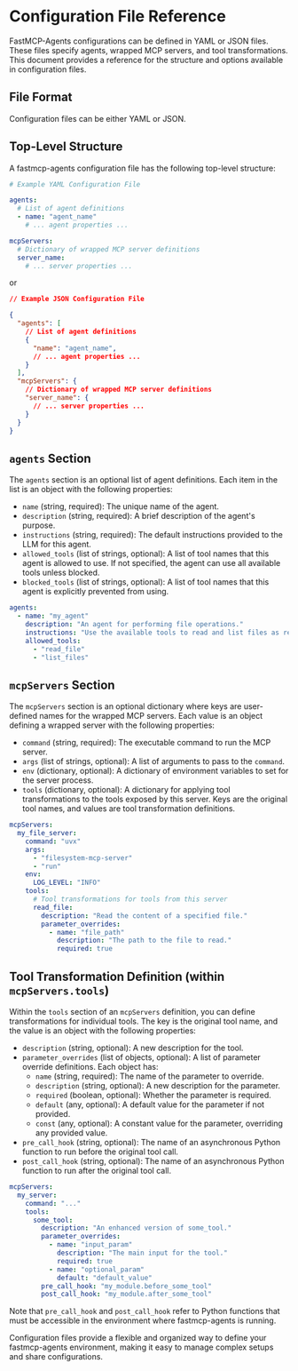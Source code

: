 # Configuration File Reference

FastMCP-Agents configurations can be defined in YAML or JSON files. These files specify agents, wrapped MCP servers, and tool transformations. This document provides a reference for the structure and options available in configuration files.

## File Format

Configuration files can be either YAML or JSON.

## Top-Level Structure

A fastmcp-agents configuration file has the following top-level structure:

```yaml
# Example YAML Configuration File

agents:
  # List of agent definitions
  - name: "agent_name"
    # ... agent properties ...

mcpServers:
  # Dictionary of wrapped MCP server definitions
  server_name:
    # ... server properties ...
```

or

```json
// Example JSON Configuration File

{
  "agents": [
    // List of agent definitions
    {
      "name": "agent_name",
      // ... agent properties ...
    }
  ],
  "mcpServers": {
    // Dictionary of wrapped MCP server definitions
    "server_name": {
      // ... server properties ...
    }
  }
}
```

## `agents` Section

The `agents` section is an optional list of agent definitions. Each item in the list is an object with the following properties:

*   `name` (string, required): The unique name of the agent.
*   `description` (string, required): A brief description of the agent's purpose.
*   `instructions` (string, required): The default instructions provided to the LLM for this agent.
*   `allowed_tools` (list of strings, optional): A list of tool names that this agent is allowed to use. If not specified, the agent can use all available tools unless blocked.
*   `blocked_tools` (list of strings, optional): A list of tool names that this agent is explicitly prevented from using.

```yaml
agents:
  - name: "my_agent"
    description: "An agent for performing file operations."
    instructions: "Use the available tools to read and list files as requested."
    allowed_tools:
      - "read_file"
      - "list_files"
```

## `mcpServers` Section

The `mcpServers` section is an optional dictionary where keys are user-defined names for the wrapped MCP servers. Each value is an object defining a wrapped server with the following properties:

*   `command` (string, required): The executable command to run the MCP server.
*   `args` (list of strings, optional): A list of arguments to pass to the `command`.
*   `env` (dictionary, optional): A dictionary of environment variables to set for the server process.
*   `tools` (dictionary, optional): A dictionary for applying tool transformations to the tools exposed by this server. Keys are the original tool names, and values are tool transformation definitions.

```yaml
mcpServers:
  my_file_server:
    command: "uvx"
    args:
      - "filesystem-mcp-server"
      - "run"
    env:
      LOG_LEVEL: "INFO"
    tools:
      # Tool transformations for tools from this server
      read_file:
        description: "Read the content of a specified file."
        parameter_overrides:
          - name: "file_path"
            description: "The path to the file to read."
            required: true
```

## Tool Transformation Definition (within `mcpServers.tools`)

Within the `tools` section of an `mcpServers` definition, you can define transformations for individual tools. The key is the original tool name, and the value is an object with the following properties:

*   `description` (string, optional): A new description for the tool.
*   `parameter_overrides` (list of objects, optional): A list of parameter override definitions. Each object has:
    *   `name` (string, required): The name of the parameter to override.
    *   `description` (string, optional): A new description for the parameter.
    *   `required` (boolean, optional): Whether the parameter is required.
    *   `default` (any, optional): A default value for the parameter if not provided.
    *   `const` (any, optional): A constant value for the parameter, overriding any provided value.
*   `pre_call_hook` (string, optional): The name of an asynchronous Python function to run before the original tool call.
*   `post_call_hook` (string, optional): The name of an asynchronous Python function to run after the original tool call.

```yaml
mcpServers:
  my_server:
    command: "..."
    tools:
      some_tool:
        description: "An enhanced version of some_tool."
        parameter_overrides:
          - name: "input_param"
            description: "The main input for the tool."
            required: true
          - name: "optional_param"
            default: "default_value"
        pre_call_hook: "my_module.before_some_tool"
        post_call_hook: "my_module.after_some_tool"
```

Note that `pre_call_hook` and `post_call_hook` refer to Python functions that must be accessible in the environment where fastmcp-agents is running.

Configuration files provide a flexible and organized way to define your fastmcp-agents environment, making it easy to manage complex setups and share configurations.
